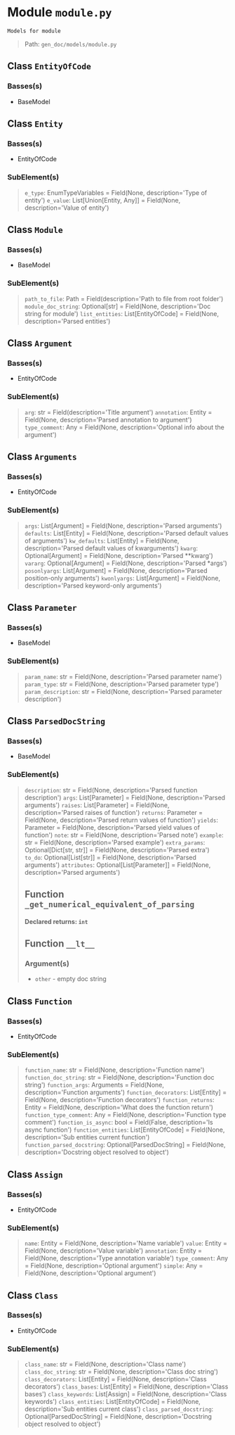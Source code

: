 # Module `module.py`
```text
Models for module
```

> Path: `gen_doc/models/module.py`
## Class `EntityOfCode`
### Basses(s)
+ BaseModel
## Class `Entity`
### Basses(s)
+ EntityOfCode
### SubElement(s)
 > `e_type`: EnumTypeVariables = Field(None, description='Type of entity')
 > `e_value`: List[Union[Entity, Any]] = Field(None, description='Value of entity')
## Class `Module`
### Basses(s)
+ BaseModel
### SubElement(s)
 > `path_to_file`: Path = Field(description='Path to file from root folder')
 > `module_doc_string`: Optional[str] = Field(None, description='Doc string for module')
 > `list_entities`: List[EntityOfCode] = Field(None, description='Parsed entities')
## Class `Argument`
### Basses(s)
+ EntityOfCode
### SubElement(s)
 > `arg`: str = Field(description='Title argument')
 > `annotation`: Entity = Field(None, description='Parsed annotation to argument')
 > `type_comment`: Any = Field(None, description='Optional info about the argument')
## Class `Arguments`
### Basses(s)
+ EntityOfCode
### SubElement(s)
 > `args`: List[Argument] = Field(None, description='Parsed arguments')
 > `defaults`: List[Entity] = Field(None, description='Parsed default values of arguments')
 > `kw_defaults`: List[Entity] = Field(None, description='Parsed default values of kwarguments')
 > `kwarg`: Optional[Argument] = Field(None, description='Parsed **kwarg')
 > `vararg`: Optional[Argument] = Field(None, description='Parsed *args')
 > `posonlyargs`: List[Argument] = Field(None, description='Parsed position-only arguments')
 > `kwonlyargs`: List[Argument] = Field(None, description='Parsed keyword-only arguments')
## Class `Parameter`
### Basses(s)
+ BaseModel
### SubElement(s)
 > `param_name`: str = Field(None, description='Parsed parameter name')
 > `param_type`: str = Field(None, description='Parsed parameter type')
 > `param_description`: str = Field(None, description='Parsed parameter description')
## Class `ParsedDocString`
### Basses(s)
+ BaseModel
### SubElement(s)
 > `description`: str = Field(None, description='Parsed function description')
 > `args`: List[Parameter] = Field(None, description='Parsed arguments')
 > `raises`: List[Parameter] = Field(None, description='Parsed raises of function')
 > `returns`: Parameter = Field(None, description='Parsed return values of function')
 > `yields`: Parameter = Field(None, description='Parsed yield values of function')
 > `note`: str = Field(None, description='Parsed note')
 > `example`: str = Field(None, description='Parsed example')
 > `extra_params`: Optional[Dict[str, str]] = Field(None, description='Parsed extra')
 > `to_do`: Optional[List[str]] = Field(None, description='Parsed arguments')
 > `attributes`: Optional[List[Parameter]] = Field(None, description='Parsed arguments')
 > ## Function  `_get_numerical_equivalent_of_parsing`
 > #### Declared returns: `int`
 > ## Function  `__lt__`
 > ### Argument(s)
 > + `other` - empty doc string
## Class `Function`
### Basses(s)
+ EntityOfCode
### SubElement(s)
 > `function_name`: str = Field(None, description='Function name')
 > `function_doc_string`: str = Field(None, description='Function doc string')
 > `function_args`: Arguments = Field(None, description='Function arguments')
 > `function_decorators`: List[Entity] = Field(None, description='Function decorators')
 > `function_returns`: Entity = Field(None, description='What does the function return')
 > `function_type_comment`: Any = Field(None, description='Function type comment')
 > `function_is_async`: bool = Field(False, description='Is async function')
 > `function_entities`: List[EntityOfCode] = Field(None, description='Sub entities current function')
 > `function_parsed_docstring`: Optional[ParsedDocString] = Field(None, description='Docstring object resolved to object')
## Class `Assign`
### Basses(s)
+ EntityOfCode
### SubElement(s)
 > `name`: Entity = Field(None, description='Name variable')
 > `value`: Entity = Field(None, description='Value variable')
 > `annotation`: Entity = Field(None, description='Type annotation variable')
 > `type_comment`: Any = Field(None, description='Optional argument')
 > `simple`: Any = Field(None, description='Optional argument')
## Class `Class`
### Basses(s)
+ EntityOfCode
### SubElement(s)
 > `class_name`: str = Field(None, description='Class name')
 > `class_doc_string`: str = Field(None, description='Class doc string')
 > `class_decorators`: List[Entity] = Field(None, description='Class decorators')
 > `class_bases`: List[Entity] = Field(None, description='Class bases')
 > `class_keywords`: List[Assign] = Field(None, description='Class keywords')
 > `class_entities`: List[EntityOfCode] = Field(None, description='Sub entities current class')
 > `class_parsed_docstring`: Optional[ParsedDocString] = Field(None, description='Docstring object resolved to object')